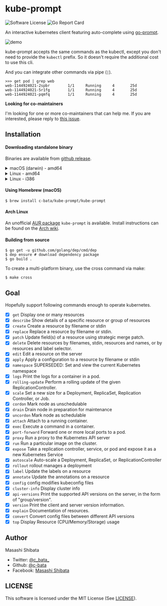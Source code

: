 # kube-prompt

![Software License](https://img.shields.io/badge/license-MIT-brightgreen.svg?style=flat-square)
![Go Report Card](https://goreportcard.com/badge/github.com/c-bata/kube-prompt)

An interactive kubernetes client featuring auto-complete using [go-prompt](https://github.com/c-bata/go-prompt).

![demo](https://github.com/c-bata/assets/raw/master/kube-prompt/kube-prompt.gif)

kube-prompt accepts the same commands as the kubectl, except you don't need to provide the `kubectl` prefix.
So it doesn't require the additional cost to use this cli.

And you can integrate other commands via pipe (`|`).

```
>>> get pod | grep web
web-1144924021-2spbr        1/1     Running     4       25d
web-1144924021-5r1fg        1/1     Running     4       25d
web-1144924021-pqmfq        1/1     Running     4       25d
```

**Looking for co-maintainers**

I'm looking for one or more co-maintainers that can help me.
If you are interested, please reply to [this issue](https://github.com/c-bata/kube-prompt/issues/28).


## Installation

#### Downloading standalone binary

Binaries are available from [github release](https://github.com/c-bata/kube-prompt/releases).

<details>
<summary>macOS (darwin) - amd64</summary>

```
wget https://github.com/c-bata/kube-prompt/releases/download/v1.0.5/kube-prompt_v1.0.5_darwin_amd64.zip
unzip kube-prompt_v1.0.5_darwin_amd64.zip
chmod +x kube-prompt
sudo mv ./kube-prompt /usr/local/bin/kube-prompt
```

</details>

<details>
<summary>Linux - amd64</summary>

```
wget https://github.com/c-bata/kube-prompt/releases/download/v1.0.5/kube-prompt_v1.0.5_linux_amd64.zip
unzip kube-prompt_v1.0.5_linux_amd64.zip
chmod +x kube-prompt
sudo mv ./kube-prompt /usr/local/bin/kube-prompt
```

</details>


<details>
<summary>Linux - i386</summary>

```
wget https://github.com/c-bata/kube-prompt/releases/download/v1.0.5/kube-prompt_v1.0.5_linux_386.zip
unzip kube-prompt_v1.0.5_linux_386.zip
chmod +x kube-prompt
sudo mv ./kube-prompt /usr/local/bin/kube-prompt
```

</details>

#### Using Homebrew (macOS)

```console
$ brew install c-bata/kube-prompt/kube-prompt
```

#### Arch Linux

An unofficial [AUR package](https://aur.archlinux.org/packages/kube-prompt) `kube-prompt`
is available. Install instructions can be found on the [Arch 
wiki](https://wiki.archlinux.org/index.php/Arch_User_Repository#Installing_packages).

#### Building from source

```console
$ go get -u github.com/golang/dep/cmd/dep
$ dep ensure # download dependency package
$ go build .
```

To create a multi-platform binary, use the cross command via make:

```console
$ make cross
```

## Goal

Hopefully support following commands enough to operate kubernetes.

* [x] `get`            Display one or many resources
* [x] `describe`       Show details of a specific resource or group of resources
* [x] `create`         Create a resource by filename or stdin
* [x] `replace`        Replace a resource by filename or stdin.
* [x] `patch`          Update field(s) of a resource using strategic merge patch.
* [x] `delete`         Delete resources by filenames, stdin, resources and names, or by resources and label selector.
* [x] `edit`           Edit a resource on the server
* [x] `apply`          Apply a configuration to a resource by filename or stdin
* [x] `namespace`      SUPERSEDED: Set and view the current Kubernetes namespace
* [x] `logs`           Print the logs for a container in a pod.
* [x] `rolling-update` Perform a rolling update of the given ReplicationController.
* [x] `scale`          Set a new size for a Deployment, ReplicaSet, Replication Controller, or Job.
* [x] `cordon`         Mark node as unschedulable
* [x] `drain`          Drain node in preparation for maintenance
* [x] `uncordon`       Mark node as schedulable
* [x] `attach`         Attach to a running container.
* [x] `exec`           Execute a command in a container.
* [x] `port-forward`   Forward one or more local ports to a pod.
* [x] `proxy`          Run a proxy to the Kubernetes API server
* [x] `run`            Run a particular image on the cluster.
* [x] `expose`         Take a replication controller, service, or pod and expose it as a new Kubernetes Service
* [x] `autoscale`      Auto-scale a Deployment, ReplicaSet, or ReplicationController
* [x] `rollout`        rollout manages a deployment
* [x] `label`          Update the labels on a resource
* [x] `annotate`       Update the annotations on a resource
* [x] `config`         config modifies kubeconfig files
* [x] `cluster-info`   Display cluster info
* [x] `api-versions`   Print the supported API versions on the server, in the form of "group/version".
* [x] `version`        Print the client and server version information.
* [x] `explain`        Documentation of resources.
* [x] `convert`        Convert config files between different API versions
* [x] `top`            Display Resource (CPU/Memory/Storage) usage

## Author

Masashi Shibata

* Twitter: [@c\_bata\_](https://twitter.com/c_bata_/)
* Github: [@c-bata](https://github.com/c-bata/)
* Facebook: [Masashi Shibata](https://www.facebook.com/masashi.cbata)

## LICENSE

This software is licensed under the MIT License (See [LICENSE](./LICENSE)).
